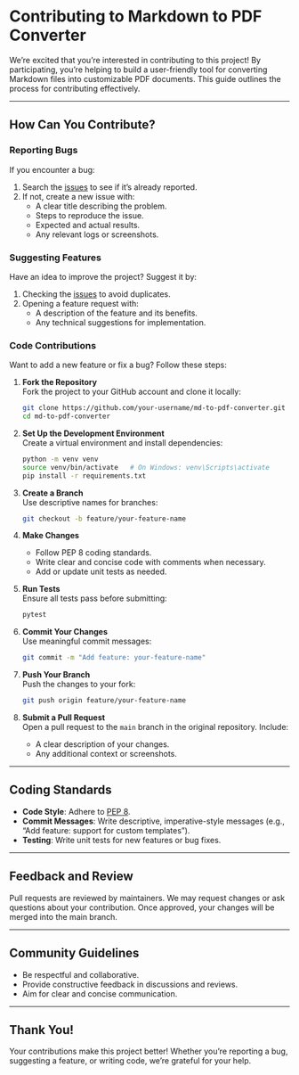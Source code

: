 # Contributing to Markdown to PDF Converter

We’re excited that you’re interested in contributing to this project! By participating, you’re helping to build a user-friendly tool for converting Markdown files into customizable PDF documents. This guide outlines the process for contributing effectively.

---

## How Can You Contribute?

### Reporting Bugs
If you encounter a bug:
1. Search the [issues](https://github.com/froghouse/md-to-pdf-converter/issue) to see if it’s already reported.
2. If not, create a new issue with:
   - A clear title describing the problem.
   - Steps to reproduce the issue.
   - Expected and actual results.
   - Any relevant logs or screenshots.

### Suggesting Features
Have an idea to improve the project? Suggest it by:
1. Checking the [issues](https://github.com/froghouse/md-to-pdf-converter/issues) to avoid duplicates.
2. Opening a feature request with:
   - A description of the feature and its benefits.
   - Any technical suggestions for implementation.

### Code Contributions
Want to add a new feature or fix a bug? Follow these steps:

1. **Fork the Repository**  
   Fork the project to your GitHub account and clone it locally:
   ```bash
   git clone https://github.com/your-username/md-to-pdf-converter.git
   cd md-to-pdf-converter
   ```

2. **Set Up the Development Environment**  
   Create a virtual environment and install dependencies:
   ```bash
   python -m venv venv
   source venv/bin/activate   # On Windows: venv\Scripts\activate
   pip install -r requirements.txt
   ```

3. **Create a Branch**  
   Use descriptive names for branches:
   ```bash
   git checkout -b feature/your-feature-name
   ```

4. **Make Changes**  
   - Follow PEP 8 coding standards.
   - Write clear and concise code with comments when necessary.
   - Add or update unit tests as needed.

5. **Run Tests**  
   Ensure all tests pass before submitting:
   ```bash
   pytest
   ```

6. **Commit Your Changes**  
   Use meaningful commit messages:
   ```bash
   git commit -m "Add feature: your-feature-name"
   ```

7. **Push Your Branch**  
   Push the changes to your fork:
   ```bash
   git push origin feature/your-feature-name
   ```

8. **Submit a Pull Request**  
   Open a pull request to the `main` branch in the original repository. Include:
   - A clear description of your changes.
   - Any additional context or screenshots.

---

## Coding Standards
- **Code Style**: Adhere to [PEP 8](https://www.python.org/dev/peps/pep-0008/).
- **Commit Messages**: Write descriptive, imperative-style messages (e.g., “Add feature: support for custom templates”).
- **Testing**: Write unit tests for new features or bug fixes.

---

## Feedback and Review
Pull requests are reviewed by maintainers. We may request changes or ask questions about your contribution. Once approved, your changes will be merged into the main branch.

---

## Community Guidelines
- Be respectful and collaborative.
- Provide constructive feedback in discussions and reviews.
- Aim for clear and concise communication.

---

## Thank You!
Your contributions make this project better! Whether you’re reporting a bug, suggesting a feature, or writing code, we’re grateful for your help.

